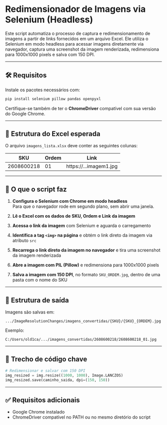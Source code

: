# Redimensionador de Imagens via Selenium (Headless)

Este script automatiza o processo de captura e redimensionamento de imagens a partir de links fornecidos em um arquivo Excel. Ele utiliza o Selenium em modo headless para acessar imagens diretamente via navegador, captura uma screenshot da imagem renderizada, redimensiona para 1000x1000 pixels e salva com 150 DPI.

---

## 🛠️ Requisitos

Instale os pacotes necessários com:

```bash
pip install selenium pillow pandas openpyxl
```

Certifique-se também de ter o **ChromeDriver** compatível com sua versão do Google Chrome.

---

## 📁 Estrutura do Excel esperada

O arquivo `imagens_lista.xlsx` deve conter as seguintes colunas:

| SKU         | Ordem | Link                                 |
|-------------|--------|--------------------------------------|
| 2608600218 | 01     | https://...imagem1.jpg               |

---

## 📌 O que o script faz

1. **Configura o Selenium com Chrome em modo headless**  
   Para que o navegador rode em segundo plano, sem abrir uma janela.

2. **Lê o Excel com os dados de SKU, Ordem e Link da imagem**

3. **Acessa o link da imagem** com Selenium e aguarda o carregamento

4. **Identifica a tag `<img>` na página** e obtém o link direto da imagem via atributo `src`

5. **Recarrega o link direto da imagem no navegador** e tira uma screenshot da imagem renderizada

6. **Abre a imagem com PIL (Pillow)** e redimensiona para 1000x1000 pixels

7. **Salva a imagem com 150 DPI**, no formato `SKU_ORDEM.jpg`, dentro de uma pasta com o nome do SKU

---

## 📂 Estrutura de saída

Imagens são salvas em:

```
.../ImageResolutionChanges/imagens_convertidas/{SKU}/{SKU}_{ORDEM}.jpg
```

Exemplo:

```
C:/Users/old1ca/.../imagens_convertidas/2608600218/2608600218_01.jpg
```

---

## 📜 Trecho de código chave

```python
# Redimensionar e salvar com 150 DPI
img_resized = img.resize((1000, 1000), Image.LANCZOS)
img_resized.save(caminho_saida, dpi=(150, 150))
```

---

## ✅ Requisitos adicionais

- Google Chrome instalado
- ChromeDriver compatível no PATH ou no mesmo diretório do script
